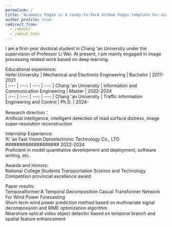 ```yaml
---
permalink: /
title: "Academic Pages is a ready-to-fork GitHub Pages template for academic personal websites"
author_profile: true
redirect_from: 
  - /about/
  - /about.html
---
```


I am a first-year doctoral student in Chang 'an University under the supervision of Professor Li Wei. At present, I am mainly engaged in image processing related work based on deep learning.

Educational experience:                                                                          
Hefei University   |    Mechanical and Electronic Engineering       |     Bachelor  |  2017-2021   
| :--- | :---: | ---: | ---: | 
Chang 'an University |  Information and Communication Engineering    |    Master   |   2022-2024    
| :--- | :---: | ---: | ---: | 
Chang 'an University |  Traffic Information Engineering and Control   |   Ph.D.   |    2024-     

Research direction：                                                                                  
Artificial intelligence, intelligent detection of road surface distress, image super-resolution reconstruction  

Internship Experience:          
Xi 'an Fast Vision Optoelectronic Technology Co., LTD ################### 2022-2024             
Proficient in model quantitative development and deployment, software writing, etc.   

Awards and Honors:           
National College Students Transportation Science and Technology Competition provincial excellence award  

Paper results:        
Temporalformer:A Temporal Decomposition Casual Transformer Network For Wind Power Forecasting        
Short-term wind power prediction method based on multivariate signal decomposiyion and RIME optimization algorithm    
Nearshore optical video object detector based on temporal branch and spatial feature enhancement
